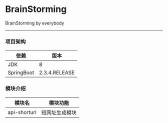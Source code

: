 # BrainStorming
BrainStorming by everybody

---

### 项目架构

| 依赖       | 版本          |
| ---------- | ------------- |
| JDK        | 8             |
| SpringBoot | 2.3.4.RELEASE |

### 模块介绍

| 模块名       | 模块功能      |
| ------------ | ------------- |
| api-shorturl | 短网址生成模块 |

